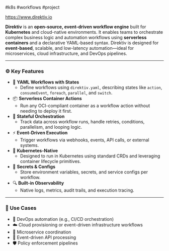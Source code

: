 #k8s #workflows #project 

https://www.direktiv.io

**Direktiv** is an **open-source, event-driven workflow engine** built for **Kubernetes** and cloud-native environments. It enables teams to orchestrate complex business logic and automation workflows using **serverless containers** and a declarative YAML-based syntax. Direktiv is designed for **event-based**, scalable, and low-latency automation—ideal for microservices, cloud infrastructure, and DevOps pipelines.

---

### ⚙️ **Key Features**

- 📜 **YAML Workflows with States**
    - Define workflows using `direktiv.yaml`, describing states like `action`, `consumeEvent`, `foreach`, `parallel`, and `switch`.
- 📦 **Serverless Container Actions**
    - Run any OCI-compliant container as a workflow action without needing to deploy it first.
- 🔁 **Stateful Orchestration**
    - Track data across workflow runs, handle retries, conditions, parallelism, and looping logic.
- ⚡ **Event-Driven Execution**
    - Trigger workflows via webhooks, events, API calls, or external systems.
- 🐳 **Kubernetes-Native**
    - Designed to run in Kubernetes using standard CRDs and leveraging container lifecycle primitives.
- 🔐 **Secrets & Configs**
    - Store environment variables, secrets, and service configs per workflow.
- 🔍 **Built-in Observability**
    - Native logs, metrics, audit trails, and execution tracing.

---

### 🚀 Use Cases

- 🔧 DevOps automation (e.g., CI/CD orchestration)
- ☁️ Cloud provisioning or event-driven infrastructure workflows
- 🧩 Microservice coordination
- 📨 Event-driven API processing
- 🛡️ Policy enforcement pipelines